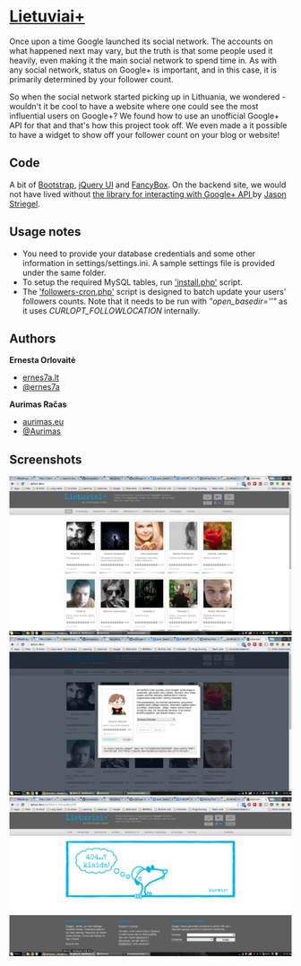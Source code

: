 # [Lietuviai+](http://lplius.ernes7a.lt)

Once upon a time Google launched its social network. The accounts on what happened next may vary, 
but the truth is that some people used it heavily, even making it the main social network to spend time in.
As with any social network, status on Google+ is important, and in this case, it is primarily determined by your follower count.

So when the social network started picking up in Lithuania, we wondered - wouldn't it be cool to have a website 
where one could see the most influential users on Google+? We found how to use an unofficial Google+ API for that and that's
how this project took off. We even made a it possible to have a widget to show off your follower count on your blog or website!

## Code

A bit of [Bootstrap](http://twitter.github.io/bootstrap/), [jQuery UI](http://wwwjqueryui..com/) and [FancyBox](http://fancybox.net/).
On the backend site, we would not have lived without [the library for interacting with Google+ API ](https://github.com/jmstriegel/php.googleplusapi) by [Jason Striegel](https://github.com/jmstriegel).


## Usage notes

+ You need to provide your database credentials and some other information in settings/settings.ini. A sample settings file is provided under the same folder.
+ To setup the required MySQL tables, run ['install.php'](backend/install.php) script.
+ The ['followers-cron.php'](backend/followers-cron.php) script is designed to batch update your users' followers counts. Note that it needs to be run with *"open_basedir=''"* as it uses *CURLOPT_FOLLOWLOCATION* internally.

## Authors
**Ernesta Orlovaitė**

+ [ernes7a.lt](http://ernes7a.lt)
+ [@ernes7a](http://twitter.com/ernes7a)

**Aurimas Račas**

+ [aurimas.eu](http://aurimas.eu)
+ [@Aurimas](http://twitter.com/aurimas)

## Screenshots
![@#Lietuviai+](images/screenshots/main-view.png)
![@#Lietuviai+](images/screenshots/widget.png)
![@#Lietuviai+](images/screenshots/404.png)
 